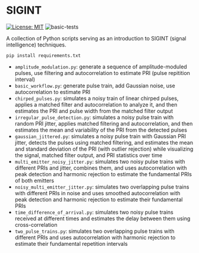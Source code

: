 # SIGINT
[![License: MIT](https://img.shields.io/badge/License-MIT-brightgreen.svg)](https://opensource.org/licenses/MIT)
![basic-tests](https://github.com/jacksonwalters/SIGINT/actions/workflows/python-tests.yml/badge.svg)

A collection of Python scripts serving as an introduction to SIGINT (signal intelligence) techniques.

`pip install requirements.txt`

- `amplitude_modulation.py`: generate a sequence of amplitude-moduled pulses, use filtering and autocorrelation to estimate PRI (pulse repitition interval)
- `basic_workflow.py`: generate pulse train, add Gaussian noise, use autocorrelation to estimate PRI
- `chirped_pulses.py`: simulates a noisy train of linear chirped pulses, applies a matched filter and autocorrelation to analyze it, and then estimates the PRI and pulse width from the matched filter output
- `irregular_pulse_detection.py`: simulates a noisy pulse train with random PRI jitter, applies matched filtering and autocorrelation, and then estimates the mean and variability of the PRI from the detected pulses
- `gaussian_jittered.py`: simulates a noisy pulse train with Gaussian PRI jitter, detects the pulses using matched filtering, and estimates the mean and standard deviation of the PRI (with outlier rejection) while visualizing the signal, matched filter output, and PRI statistics over time
- `multi_emitter_noisy_jitter.py`: simulates two noisy pulse trains with different PRIs and jitter, combines them, and uses autocorrelation with peak detection and harmonic rejection to estimate the fundamental PRIs of both emitters
- `noisy_multi_emitter_jitter.py`: simulates two overlapping pulse trains with different PRIs in noise and uses smoothed autocorrelation with peak detection and harmonic rejection to estimate their fundamental PRIs
- `time_difference_of_arrival.py`: simulates two noisy pulse trains received at different times and estimates the delay between them using cross-correlation
- `two_pulse_trains.py`: simulates two overlapping pulse trains with different PRIs and uses autocorrelation with harmonic rejection to estimate their fundamental repetition intervals
